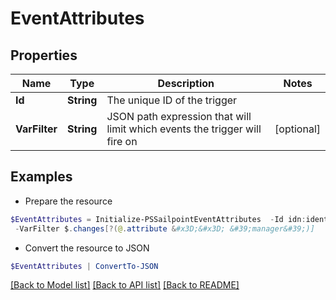 # EventAttributes
## Properties

Name | Type | Description | Notes
------------ | ------------- | ------------- | -------------
**Id** | **String** | The unique ID of the trigger | 
**VarFilter** | **String** | JSON path expression that will limit which events the trigger will fire on | [optional] 

## Examples

- Prepare the resource
```powershell
$EventAttributes = Initialize-PSSailpointEventAttributes  -Id idn:identity-attributes-changed `
 -VarFilter $.changes[?(@.attribute &#x3D;&#x3D; &#39;manager&#39;)]
```

- Convert the resource to JSON
```powershell
$EventAttributes | ConvertTo-JSON
```

[[Back to Model list]](../README.md#documentation-for-models) [[Back to API list]](../README.md#documentation-for-api-endpoints) [[Back to README]](../README.md)

